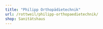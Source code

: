 ```yaml
---
title: "Philipp Orthopädietechnik"
url: /rottweil/philipp-orthopaedietechnik/
shop: Sanitätshaus
---
```

